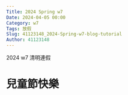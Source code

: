 ```yaml
---
Title: 2024 Spring w7
Date: 2024-04-05 00:00
Category: w7
Tags: 放假
Slug: 41123148_2024-Spring-w7-blog-tutorial
Author: 41123148
---
```


2024 w7 清明連假

<!-- PELICAN_END_SUMMARY -->

# 兒童節快樂



